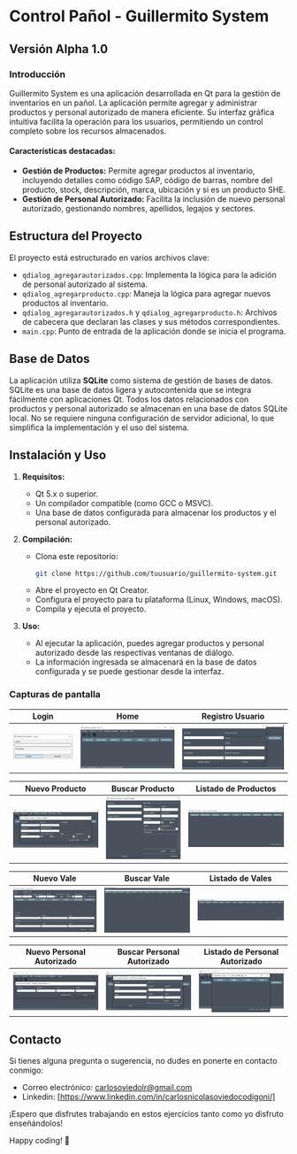 # Control Pañol - Guillermito System 
## Versión Alpha 1.0

### Introducción
Guillermito System es una aplicación desarrollada en Qt para la gestión de inventarios en un pañol. La aplicación permite agregar y administrar productos y personal autorizado de manera eficiente. Su interfaz gráfica intuitiva facilita la operación para los usuarios, permitiendo un control completo sobre los recursos almacenados.

#### Características destacadas:
- **Gestión de Productos:** Permite agregar productos al inventario, incluyendo detalles como código SAP, código de barras, nombre del producto, stock, descripción, marca, ubicación y si es un producto SHE.
- **Gestión de Personal Autorizado:** Facilita la inclusión de nuevo personal autorizado, gestionando nombres, apellidos, legajos y sectores.
## Estructura del Proyecto

El proyecto está estructurado en varios archivos clave:

- `qdialog_agregarautorizados.cpp`: Implementa la lógica para la adición de personal autorizado al sistema.
- `qdialog_agregarproducto.cpp`: Maneja la lógica para agregar nuevos productos al inventario.
- `qdialog_agregarautorizados.h` y `qdialog_agregarproducto.h`: Archivos de cabecera que declaran las clases y sus métodos correspondientes.
- `main.cpp`: Punto de entrada de la aplicación donde se inicia el programa.

## Base de Datos

La aplicación utiliza **SQLite** como sistema de gestión de bases de datos. SQLite es una base de datos ligera y autocontenida que se integra fácilmente con aplicaciones Qt. Todos los datos relacionados con productos y personal autorizado se almacenan en una base de datos SQLite local. No se requiere ninguna configuración de servidor adicional, lo que simplifica la implementación y el uso del sistema.

## Instalación y Uso

1. **Requisitos:**
   - Qt 5.x o superior.
   - Un compilador compatible (como GCC o MSVC).
   - Una base de datos configurada para almacenar los productos y el personal autorizado.

2. **Compilación:**
   - Clona este repositorio:
     ```bash
     git clone https://github.com/tuusuario/guillermito-system.git
     ```
   - Abre el proyecto en Qt Creator.
   - Configura el proyecto para tu plataforma (Linux, Windows, macOS).
   - Compila y ejecuta el proyecto.

3. **Uso:**
   - Al ejecutar la aplicación, puedes agregar productos y personal autorizado desde las respectivas ventanas de diálogo.
   - La información ingresada se almacenará en la base de datos configurada y se puede gestionar desde la interfaz.

### Capturas de pantalla

| **Login** | **Home** | **Registro Usuario** |
|---|---|---|
|![Pantalla_00_Login](https://github.com/CarlosOC/ControlPaniol/blob/main/imagenes/Pantalla_00_Login.png)| ![Home](https://github.com/CarlosOC/ControlPaniol/blob/main/imagenes/Pantalla_01_Home.png) | ![Registro_Usuario](https://github.com/CarlosOC/ControlPaniol/blob/main/imagenes/Pantalla_02_NuevoUsuario.png) |

| **Nuevo Producto** | **Buscar Producto** | **Listado de Productos** |
|---|---|---|
| ![Nuevo_Producto](https://github.com/CarlosOC/ControlPaniol/blob/main/imagenes/Pantalla_03_NuevoProducto.png) | ![Buscar_Producto](https://github.com/CarlosOC/ControlPaniol/blob/main/imagenes/Pantalla_04_BuscarProducto.png) | ![Listado_Productos](https://github.com/CarlosOC/ControlPaniol/blob/main/imagenes/Pantalla_05_ListadoProducto.png) |

| **Nuevo Vale** | **Buscar Vale** | **Listado de Vales** |
|---|---|---|
| ![Nuevo_Vale](https://github.com/CarlosOC/ControlPaniol/blob/main/imagenes/Pantalla_06_NuevoVale.png) | ![*Buscar_Vale](https://github.com/CarlosOC/ControlPaniol/blob/main/imagenes/Pantalla_07_BuscarVale.png) | ![Listado_Vales](https://github.com/CarlosOC/ControlPaniol/blob/main/imagenes/Pantalla_08_ListadoVales.png) |

| **Nuevo Personal Autorizado** | **Buscar Personal Autorizado** | **Listado de Personal Autorizado** |
|---|---|---|
| ![Nuevo_Autorizado](https://github.com/CarlosOC/ControlPaniol/blob/main/imagenes/Pantalla_09_NuevoPersonal.png) | ![Buscar_Autorizado](https://github.com/CarlosOC/ControlPaniol/blob/main/imagenes/Pantalla_10_BuscarPersonal.png) | ![Listado_Personal_Autorizado](https://github.com/CarlosOC/ControlPaniol/blob/main/imagenes/Pantalla_11_ListadoPersonal.png) |

## Contacto

Si tienes alguna pregunta o sugerencia, no dudes en ponerte en contacto conmigo:

- Correo electrónico: carlosoviedolr@gmail.com
- Linkedin: [https://www.linkedin.com/in/carlosnicolasoviedocodigoni/]

¡Espero que disfrutes trabajando en estos ejercicios tanto como yo disfruto enseñándolos!

Happy coding! 🚀
